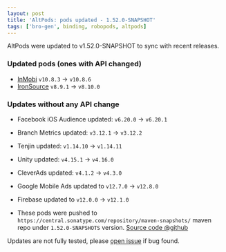 ```yaml
---
layout: post
title: 'AltPods: pods updated - 1.52.0-SNAPSHOT'
tags: ['bro-gen', binding, robopods, altpods]
---
```

AltPods were updated to v1.52.0-SNAPSHOT to sync with recent releases.

### Updated pods (ones with API changed)

* [InMobi](https://github.com/dkimitsa/robovm-robopods/tree/dev/v1.52.0/inmobi/)   `v10.8.3` -> `v10.8.6`
* [IronSource](https://github.com/dkimitsa/robovm-robopods/tree/dev/v1.52.0/ironsource/)   `v8.9.1` -> `v8.10.0`

### Updates without any API change
* Facebook iOS Audience updated: `v6.20.0` -> `v6.20.1`
* Branch Metrics updated: `v3.12.1` -> `v3.12.2`
* Tenjin updated: `v1.14.10` -> `v1.14.11`
* Unity updated: `v4.15.1` -> `v4.16.0`
* CleverAds updated: `v4.1.2` -> `v4.3.0`
* Google Mobile Ads updated to `v12.7.0` -> `v12.8.0`
* Firebase updated to `v12.0.0` -> `v12.1.0`

* These pods were pushed to `https://central.sonatype.com/repository/maven-snapshots/` maven repo under `1.52.0-SNAPSHOTS` version.
[Source code @github](https://github.com/dkimitsa/robovm-robopods/tree/dev/v1.52.0)

Updates are not fully tested, please [open issue](https://github.com/dkimitsa/robovm-robopods/issues/new) if bug found.

